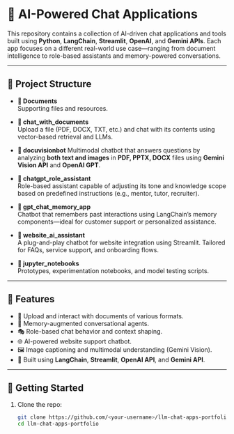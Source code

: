 # 🤖 AI-Powered Chat Applications

This repository contains a collection of AI-driven chat applications and tools built using **Python**, **LangChain**, **Streamlit**, **OpenAI**, and **Gemini APIs**. Each app focuses on a different real-world use case—ranging from document intelligence to role-based assistants and memory-powered conversations.

---

## 📂 Project Structure

- **📁 Documents**  
  Supporting files and resources.

- **📁 chat_with_documents**  
  Upload a file (PDF, DOCX, TXT, etc.) and chat with its contents using vector-based retrieval and LLMs.

- **📁 docuvisionbot**
  Multimodal chatbot that answers questions by analyzing **both text and images** in **PDF, PPTX, DOCX** files using **Gemini Vision API** and **OpenAI GPT**.

- **📁 chatgpt_role_assistant**  
  Role-based assistant capable of adjusting its tone and knowledge scope based on predefined instructions (e.g., mentor, tutor, recruiter).

- **📁 gpt_chat_memory_app**  
  Chatbot that remembers past interactions using LangChain’s memory components—ideal for customer support or personalized assistance.

- **📁 website_ai_assistant**  
  A plug-and-play chatbot for website integration using Streamlit. Tailored for FAQs, service support, and onboarding flows.

- **📁 jupyter_notebooks**  
  Prototypes, experimentation notebooks, and model testing scripts.

---

## 🚀 Features

- 📄 Upload and interact with documents of various formats.
- 🧠 Memory-augmented conversational agents.
- 🎭 Role-based chat behavior and context shaping.
- 🌐 AI-powered website support chatbot.
- 🖼️ Image captioning and multimodal understanding (Gemini Vision).
- 🧰 Built using **LangChain**, **Streamlit**, **OpenAI API**, and **Gemini API**.

---

## 📌 Getting Started

1. Clone the repo:
   ```bash
   git clone https://github.com/<your-username>/llm-chat-apps-portfolio.git
   cd llm-chat-apps-portfolio
